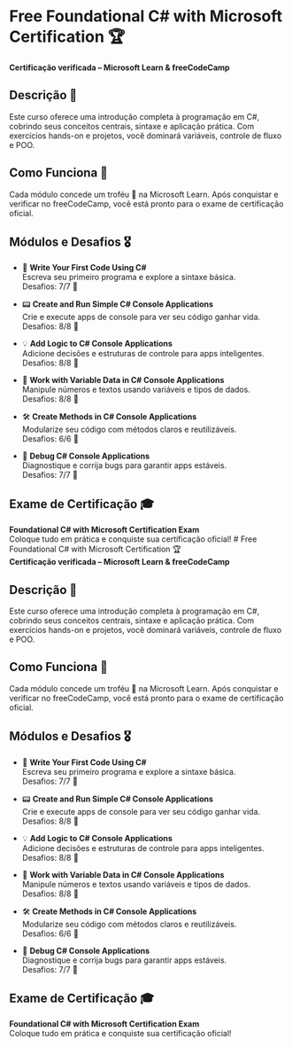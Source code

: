# Free Foundational C# with Microsoft Certification 🏆  
**Certificação verificada – Microsoft Learn & freeCodeCamp**

## Descrição 📜  
Este curso oferece uma introdução completa à programação em C#, cobrindo seus conceitos centrais, sintaxe e aplicação prática. Com exercícios hands-on e projetos, você dominará variáveis, controle de fluxo e POO.

## Como Funciona 🚀  
Cada módulo concede um troféu 🏅 na Microsoft Learn. Após conquistar e verificar no freeCodeCamp, você está pronto para o exame de certificação oficial.

## Módulos e Desafios 🎖️  
- 🏁 **Write Your First Code Using C#**  
  Escreva seu primeiro programa e explore a sintaxe básica.  
  Desafios: 7/7 🎉

- 📟 **Create and Run Simple C# Console Applications**  
  Crie e execute apps de console para ver seu código ganhar vida.  
  Desafios: 8/8 🎉

- 💡 **Add Logic to C# Console Applications**  
  Adicione decisões e estruturas de controle para apps inteligentes.  
  Desafios: 8/8 🎉

- 🔢 **Work with Variable Data in C# Console Applications**  
  Manipule números e textos usando variáveis e tipos de dados.  
  Desafios: 8/8 🎉

- 🛠️ **Create Methods in C# Console Applications**  
  Modularize seu código com métodos claros e reutilizáveis.  
  Desafios: 6/6 🎉

- 🐞 **Debug C# Console Applications**  
  Diagnostique e corrija bugs para garantir apps estáveis.  
  Desafios: 7/7 🎉

## Exame de Certificação 🎓  
**Foundational C# with Microsoft Certification Exam**  
Coloque tudo em prática e conquiste sua certificação oficial!  # Free Foundational C# with Microsoft Certification 🏆  
**Certificação verificada – Microsoft Learn & freeCodeCamp**

## Descrição 📜  
Este curso oferece uma introdução completa à programação em C#, cobrindo seus conceitos centrais, sintaxe e aplicação prática. Com exercícios hands-on e projetos, você dominará variáveis, controle de fluxo e POO.

## Como Funciona 🚀  
Cada módulo concede um troféu 🏅 na Microsoft Learn. Após conquistar e verificar no freeCodeCamp, você está pronto para o exame de certificação oficial.

## Módulos e Desafios 🎖️  
- 🏁 **Write Your First Code Using C#**  
  Escreva seu primeiro programa e explore a sintaxe básica.  
  Desafios: 7/7 🎉

- 📟 **Create and Run Simple C# Console Applications**  
  Crie e execute apps de console para ver seu código ganhar vida.  
  Desafios: 8/8 🎉

- 💡 **Add Logic to C# Console Applications**  
  Adicione decisões e estruturas de controle para apps inteligentes.  
  Desafios: 8/8 🎉

- 🔢 **Work with Variable Data in C# Console Applications**  
  Manipule números e textos usando variáveis e tipos de dados.  
  Desafios: 8/8 🎉

- 🛠️ **Create Methods in C# Console Applications**  
  Modularize seu código com métodos claros e reutilizáveis.  
  Desafios: 6/6 🎉

- 🐞 **Debug C# Console Applications**  
  Diagnostique e corrija bugs para garantir apps estáveis.  
  Desafios: 7/7 🎉

## Exame de Certificação 🎓  
**Foundational C# with Microsoft Certification Exam**  
Coloque tudo em prática e conquiste sua certificação oficial!  
